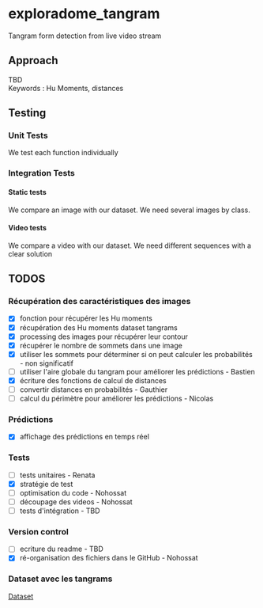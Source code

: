 # exploradome_tangram
Tangram form detection from live video stream

## Approach

TBD  
Keywords : Hu Moments, distances

## Testing

### Unit Tests

We test each function individually

### Integration Tests

#### Static tests
We compare an image with our dataset. We need several images by class.

#### Video tests
We compare a video with our dataset. We need different sequences with a clear solution


## TODOS

### Récupération des caractéristiques des images
- [x] fonction pour récupérer les Hu moments
- [x] récupération des Hu moments dataset tangrams
- [x] processing des images pour récupérer leur contour
- [x] récupérer le nombre de sommets dans une image
- [x] utiliser les sommets pour déterminer si on peut calculer les probabilités - non significatif
- [ ] utiliser l'aire globale du tangram pour améliorer les prédictions - Bastien 
- [x] écriture des fonctions de calcul de distances
- [ ] convertir distances en probabilités - Gauthier
- [ ] calcul du périmètre pour améliorer les prédictions - Nicolas

### Prédictions
- [x] affichage des prédictions en temps réel

### Tests
- [ ] tests unitaires - Renata
- [x] stratégie de test
- [ ] optimisation du code - Nohossat
- [ ] découpage des videos - Nohossat
- [ ] tests d'intégration - TBD

### Version control
- [ ] ecriture du readme - TBD
- [x] ré-organisation des fichiers dans le GitHub - Nohossat

### Dataset avec les tangrams

[Dataset](https://drive.google.com/drive/folders/1pmuPaserBOOIrdrdmM8uy592v4ylJlHx?usp=sharing)
